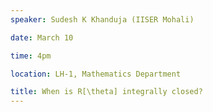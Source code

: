 ```yaml
---
speaker: Sudesh K Khanduja (IISER Mohali)

date: March 10

time: 4pm

location: LH-1, Mathematics Department

title: When is R[\theta] integrally closed?
---
```

